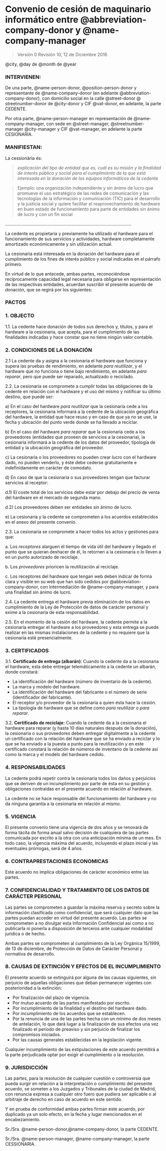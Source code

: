 Convenio de cesión de maquinario informático entre @abbreviation-company-donor y @name-company-manager
============================================================
> Versión 0 Revisión 10, 12 de Diciembre 2016

@city, @day de @month de @year

### INTERVIENEN:

De una parte, @name-person-donor, @position-person-donor y representante de @name-company-donor (en adelante @abbreviation-company-donor), con domicilio social en la calle @street-donor @ streetnumber-donor de @city-donor y CIF @vat-donor, en adelante, la parte CEDENTE.

Por otra parte, @name-person-manager en representación de @name-company-manager, con sede en @street-manager, @streetnumber-manager @city-manager y CIF @vat-manager, en adelante la parte CESIONARIA.

### MANIFIESTAN:

La cessionària és:  
> *explicación del tipo de entidad que es, cuál es su misión y la finalidad de interés público y social para el cumplimiento de la que está interesada en la donación de los equipos informáticos de la cedente*

> Ejemplo: una organización independiente y sin ánimo de lucro que promueve el uso estratégico de las redes de comunicación y las tecnologías de la información y comunicación (TIC) para el desarrollo y la justicia social y quiere facilitar el reaprovechamiento de hardware en buen estado de funcionamiento para parte de entidades sin ánimo de lucro y con un fin social 

.....................................................................................................

La cedente es propietaria y previamente ha utilizado el hardware para el funcionamiento de sus servicios y actividades, hardware completamente amortizado económicamente y sin utilización actual.

La cesionaria está interesada en la donación del hardware para el cumplimiento de los fines de interés público y social indicadas en el párrafo primero.

En virtud de lo que antecede, ambas partes, reconociéndose recíprocamente capacidad legal necesaria para obligarse en representación de las respectivas entidades, acuerdan suscribir el presente acuerdo de donación, que se regirá por los siguientes:

### PACTOS

### 1\. OBJECTO

1.1. La cedente hace donación de todos sus derechos y, títulos, y para el hardware a la cesionaria, que acepta, para el cumplimiento de las finalidades indicadas y hace constar que no tiene ningún valor contable.

### 2\. CONDICIONES DE LA DONACIÓN

2.1 La cedente da y asigna a la cesionaria el hardware que funciona y supera las pruebas de rendimiento, en adelante *para reutilizar*, y el hardware que no funciona o tiene bajo rendimiento, en adelante *para reparar*, pero que puede ser reparado, actualizado o reciclado.

2.2. La cesionaria se compromete a cumplir todas las obligaciones de la cedente en relación con el hardware y el uso del mismo y notificar su último destino, que puede ser:

a)  En el caso del hardware *para reutilizar* que la cesionaria cede a los receptores, la cesionaria informará a la cedente de la ubicación geográfica del hardware, la entidad que hace reuso y en caso de que ya no se use, la fecha y ubicación del punto verde donde se ha llevado a reciclar.

b)  En el caso del hardware *para reparar* que la cesionaria cede a los proveedores (entidades que proveen de servicios a la cesionaria), la cesionaria informará a la cedente de los datos del proveedor, tipología de entidad y la ubicación geográfica del proveedor.

c)  La cesionaria o los proveedores no pueden crear lucro con el hardware dado, no pueden venderlo, y éste debe cederse gratuitamente e indefinidamente en carácter de comodato.

d)  En caso de que la cesionaria o sus proveedores tengan que facturar servicios al receptor:

d.1)  El coste total de los servicios debe estar por debajo del precio de venta del hardware en el mercado de segunda mano.

d.2)  Los proveedores deben ser entidades sin ánimo de lucro.

e) La cesionaria y la cedente se comprometen a los acuerdos establecidos en el anexo del presente convenio.

2.3. La cesionaria se compromete a hacer todos los actos y gestiones para que:

a.  Los *receptores* alarguen el tiempo de vida útil del hardware y llegado el punto que se quieran deshacer de él, lo retornen a la cesionaria o lo lleven a en un punto autorizado de reciclaje.

b.  Los *proveedores* prioricen la reutilización al reciclaje.

c.  Los receptores del hardware que tengan web deben indicar de forma clara y visible en su web que han sido cedidos por @abbreviation-company-donor, con intermediación de @name-company-manager, y para una finalidad sin ánimo de lucro.

2.4. La cedente entrega el hardware previa eliminación de los datos en cumplimiento de la Ley de Protección de datos de carácter personal y exime a la cesionaria de esta responsabilidad.

2.5. En el momento de la cesión del hardware, la cedente permite a la cesionaria entregar el hardware a los proveedores y esta entrega se puede realizar en las mismas instalaciones de la cedente y no requiere que la cesionaria esté presencialmente.

### 3.  CERTIFICADOS

3.1. **Certificado de entrega (albarán)**: Cuando la cedente da a la cesionaria el hardware, esta debe entregar telemáticamente a la cedente un albarán, donde constará:

   - La identificación del hardware (número de inventario de la cedente).
   - La marca y modelo del hardware.
   - La identificación del hardware del fabricante o el número de serie (identificador del fabricante).
   - El receptor y/o proveedor de la cesionaria a quien ésta hace la cesión.
   - La tipología de hardware que se define como *para reutilizar o para reparar*.

3.2. **Certificado de reciclaje:** Cuando la cedente da a la cesionaria el hardware para reparar (y hasta 10 días naturales después de la donación), la cesionaria o sus proveedores deben entregar digitalmente a la cedente un certificado con la relación del hardware que se ha enviado a reciclar y lo que se ha enviado a la puesta a punto para la reutilización y en este certificado constará la relación de números de inventario de la cedente así como la marca y el modelo del hardware cedido.

### 4. RESPONSABILIDADES

La cedente podrá repetir contra la cesionaria todos los daños y perjuicios que se deriven de un incumplimiento por parte de ésta en su gestión y obligaciones contraídas en el presente acuerdo en relación al hardware.

La cedente no se hace responsable del funcionamiento del hardware y no da ninguna garantía a la cesionaria en relación al mismo.

### 5. VIGENCIA

El presente convenio tiene una vigencia de dos años y se renovará de forma tácita de forma anual salvo decisión de cualquiera de las partes comunicada por escrito a la otra con una anticipación mínima de un mes. En todo caso, la vigencia máxima del acuerdo, incluyendo el plazo inicial y las eventuales prórrogas, será de 4 años.

### 6. CONTRAPRESTACIONES ECONOMICAS

Este acuerdo no implica obligaciones de carácter económico entre las partes.

### 7. CONFIDENCIALIDAD Y TRATAMIENTO DE LOS DATOS DE CARÁCTER PERSONAL

Las partes se comprometen a guardar la máxima reserva y secreto sobre la información clasificada como confidencial, que será cualquier dato que las partes puedan acceder en virtud del presente acuerdo. Las partes se comprometen a no divulgar esta Información Confidencial así como a no publicarla ni ponerla a disposición de terceros ante cualquier modalidad jurídica o de hecho.

Ambas partes se comprometen al cumplimiento de la Ley Orgánica 15/1999, de 13 de diciembre, de Protección de Datos de Carácter Personal y normativa de desarrollo.

### 8. CAUSAS DE EXTINCIÓN Y EFECTOS DE EL INCUMPLIMIENTO

El presente acuerdo se extinguirá por alguna de las causas siguientes, sin perjuicio de aquellas obligaciones que deban permanecer vigentes con posterioridad a la extinción:
   - Por finalización del plazo de vigencia.
   - Por mutuo acuerdo de las partes manifestado por escrito.
   - Por incumplimiento de la finalidad y el destino del hardware dado.
   - Por incumplimiento de los acuerdos que se establecen.
   - Por la renuncia de una de las partes hecha con un mínimo de dos meses de antelación, lo que dará lugar a la finalización de sus efectos una vez finalizado el período de preaviso y sin perjuicio de finalizar los compromisos iniciados.
   - Por las causas generales establecidas en la legislación vigente.

Cualquier incumplimiento de las estipulaciones de este acuerdo permitirá a la parte perjudicada optar por exigir el cumplimiento o la resolución.

### 9. JURISDICCIÓN

Las partes, para la resolución de cualquier cuestión o controversia que pueda surgir en relación a la interpretación o cumplimiento del presente acuerdo, se someten a los Juzgados y Tribunales de la ciudad de Madrid, con renuncia expresa a cualquier otro fuero que pudiera ser aplicable o al arbitraje de derecho en caso de acuerdo en este sentido.

Y en prueba de conformidad ambas partes firman este acuerdo, por duplicado ya un solo efecto, en la fecha y lugar mencionados en el encabezamiento.


Sr./Sra. @name-person-donor,@name-company-donor, la parte CEDENTE.

Sr./Sra. @name-person-manager,  @name-company-manager, la parte CESSIONARIA.



